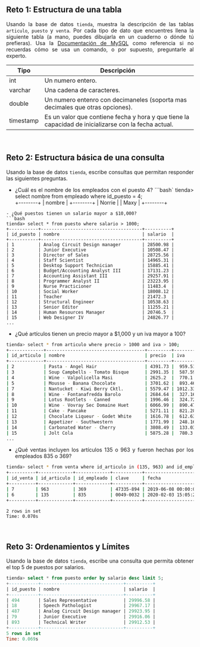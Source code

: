 ## Reto 1: Estructura de una tabla

<div style="text-align: justify;">

Usando la base de datos `tienda`, muestra la descripción de las tablas `articulo`, `puesto` y `venta`. Por cada tipo de dato que encuentres llena la siguiente tabla (a mano, puedes dibujarla en un cuaderno o dónde tú prefieras). Usa la [Documentación de MySQL](https://dev.mysql.com/doc/refman/8.0/en/data-types.html) como referencia si no recuerdas cómo se usa un comando, o por supuesto, preguntarle al experto.

| Tipo     | Descripción                                                                                         |
|----------|-----------------------------------------------------------------------------------------------------|
| int      | Un numero entero.                                                                                   |
| varchar  | Una cadena de caracteres.                                                                           |
| double   | Un numero entenro con decimaneles (soporta mas decimales que otras opciones).                       |
| timestamp| Es un valor que contiene fecha y hora y que tiene la capacidad de inicializarse con la fecha actual.|

<br/>

</div>
	
## Reto 2: Estructura básica de una consulta

<div style="text-align: justify;">

Usando la base de datos `tienda`, escribe consultas que permitan responder las siguientes preguntas.

- ¿Cuál es el nombre de los empleados con el puesto 4?
```bash`
tienda> select nombre from empleado where id_puesto = 4;                                                                                          
+--------+
| nombre |
+--------+
| Norrie |
| Maxy   |
+--------+
```
- ¿Qué puestos tienen un salario mayor a $10,000?
```bash
tienda> select * from puesto where salario > 1000;                                                                                                
+-----------+--------------------------------------+----------+
| id_puesto | nombre                               | salario  |
+-----------+--------------------------------------+----------+
| 1         | Analog Circuit Design manager        | 28500.98 |
| 2         | Junior Executive                     | 10508.47 |
| 3         | Director of Sales                    | 28725.56 |
| 4         | Staff Scientist                      | 14965.31 |
| 5         | Desktop Support Technician           | 15885.41 |
| 6         | Budget/Accounting Analyst III        | 17131.23 |
| 7         | Accounting Assistant III             | 29257.91 |
| 8         | Programmer Analyst II                | 23223.95 |
| 9         | Nurse Practicioner                   | 11483.4  |
| 10        | Social Worker                        | 18008.12 |
| 11        | Teacher                              | 21472.3  |
| 12        | Structural Engineer                  | 10538.63 |
| 13        | Senior Editor                        | 11255.21 |
| 14        | Human Resources Manager              | 20746.5  |
| 15        | Web Designer IV                      | 24826.77 |
...
```
- ¿Qué artículos tienen un precio mayor a $1,000 y un iva mayor a 100?
```bash
tienda> select * from articulo where precio > 1000 and iva > 100;                                                                                 
+-------------+-------------------------------------+---------+---------+----------+
| id_articulo | nombre                              | precio  | iva     | cantidad |
+-------------+-------------------------------------+---------+---------+----------+
| 2           | Pasta - Angel Hair                  | 4391.73 |  959.51 | 503      |
| 3           | Soup Campbells - Tomato Bisque      | 2991.35 |  587.59 | 604      |
| 4           | Wine - Valpolicella Masi            | 2625.2  |  770.1  | 575      |
| 5           | Mousse - Banana Chocolate           | 3701.62 |  893.46 | 248      |
| 7           | Nantucket - Kiwi Berry Cktl.        | 5579.47 | 1012.33 | 527      |
| 8           | Wine - Fontanafredda Barolo         | 2684.64 |  327.16 | 682      |
| 9           | Lotus Rootlets - Canned             | 1996.46 |  324.72 | 636      |
| 10          | Wine - Vovray Sec Domaine Huet      | 6066.99 |  890.47 | 397      |
| 11          | Cake - Pancake                      | 5271.11 |  821.28 | 64       |
| 12          | Chocolate Liqueur - Godet White     | 1616.78 |  612.63 | 929      |
| 13          | Appetizer - Southwestern            | 1771.99 |  248.16 | 589      |
| 14          | Carbonated Water - Cherry           | 3808.49 |  133.03 | 914      |
| 15          | Jolt Cola                           | 5875.28 |  780.3  | 437      |
...
```
- ¿Qué ventas incluyen los artículos 135 o 963 y fueron hechas por los empleados 835 o 369?
```bash
tienda> select * from venta where id_articulo in (135, 963) and id_empleado in (835, 369);                                                        
+----------+-------------+-------------+-----------+---------------------+
| id_venta | id_articulo | id_empleado | clave     | fecha               |
+----------+-------------+-------------+-----------+---------------------+
| 7        | 963         | 369         | 47335-894 | 2019-06-08 00:00:00 |
| 6        | 135         | 835         | 0049-0032 | 2020-02-03 15:05:27 |
+----------+-------------+-------------+-----------+---------------------+

2 rows in set
Time: 0.070s
```

<br/>

</div>
	
## Reto 3: Ordenamientos y Límites

<div style="text-align: justify;">

Usando la base de datos `tienda`, escribe una consulta que permita obtener el top 5 de puestos por salarios.
```sql
tienda> select * from puesto order by salario desc limit 5;                                                                                       
+-----------+-------------------------------+----------+
| id_puesto | nombre                        | salario  |
+-----------+-------------------------------+----------+
| 494       | Sales Representative          | 29996.58 |
| 18        | Speech Pathologist            | 29967.17 |
| 487       | Analog Circuit Design manager | 29923.95 |
| 79        | Junior Executive              | 29916.06 |
| 893       | Technical Writer              | 29912.53 |
+-----------+-------------------------------+----------+
5 rows in set
Time: 0.069s
```

<br/>

</div>
